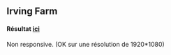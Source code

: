 ## Irving Farm
#### Résultat [**ici**](https://dianatecher.github.io/irvingfarm1/)
Non responsive. 
(OK sur une résolution de 1920*1080)
